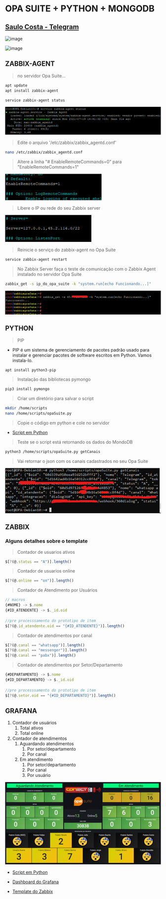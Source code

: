 # OPA SUITE + PYTHON + MONGODB

## [Saulo Costa - Telegram](https://t.me/saulos2costa/ "telegram")

![image](https://user-images.githubusercontent.com/23584038/128613485-10e750c9-e0a4-4cdb-84d4-b99ed7ab4aa9.png)

![image](https://user-images.githubusercontent.com/23584038/128373763-ffbb7def-8089-4e82-87d7-4039c2b2de86.png)

## ZABBIX-AGENT

> no servidor Opa Suite...

```sh
apt update
apt install zabbix-agent
```

```sh
service zabbix-agent status
```

![print grafana](./recursos/img/service%20zabbix-agent%20status.png)

> Edite o arquivo '/etc/zabbix/zabbix_agentd.conf'

```sh
nano /etc/zabbix/zabbix_agentd.conf
```

> Altere a linha "# EnableRemoteCommands=0" para "EnableRemoteCommands=1"

![-](./recursos/img/enable_remote_config.png)

> Libere o IP ou rede do seu Zabbix server

![-](./recursos/img/redes_permitidas.png)

> Reinicie o serviço do zabbix-agent no Opa Suite

```sh
service zabbix-agent restart
```

> No Zabbix Server faça o teste de comunicação com o Zabbix Agent instalado no servidor Opa Suite

```sh
zabbix_get -s ip_do_opa_suite -k "system.run[echo Funcionando...]"
```

![-](./recursos/img/teste_zabbix_agent.png)

## PYTHON

> PIP

- PIP é um sistema de gerenciamento de pacotes padrão usado para instalar e gerenciar pacotes de software escritos em Python. Vamos instala-lo.

```sh
apt install python3-pip
```

> Instalação das bibliotecas pymongo

```sh
pip3 install pymongo
```

> Criar um diretório para salvar o script

```sh
mkdir /home/scripts
nano /home/scripts/opaSuite.py
```

> Copie o código em python e cole no servidor

- [Script em Python](./recursos/python/opaSuite.py)

> Teste se o script está retornando os dados do MondoDB

```sh
python3 /home/scripts/opaSuite.py getCanais
```

> Vai retornar o json com os canais cadastrados no seu Opa Suite

![-](./recursos/img/teste_script_python.png)

<!-- ![-](./recursos/img/teste_zabbix_agent.png) -->

## ZABBIX

### Alguns detalhes sobre o template

> Contador de usuarios ativos

```js
$[?(@.status == "A")].length()
```

> Contador de usuarios online

```js
$[?(@.online == "on")].length()
```

> Contador de Atendimento por Usuários

```js
// macros
{#NOME} -> $.nome
{#ID_ATENDENTE} -> $._id.oid

//pre processsamento do prototipo de item
$[?(@.id_atendente.oid == "{#ID_ATENDENTE}")].length()
```

> Contador de atendimentos por canal

```js
$[?(@.canal == "whatsapp")].length()
$[?(@.canal == "messenger")].length()
$[?(@.canal == "pabx")].length()
```

> Contador de atendimentos por Setor/Departamento

```js
{#DEPARTAMENTO} -> $.nome
{#ID_DEPARTAMENTO} -> $._id.oid

//pre processsamento do prototipo de item
$[?(@.setor.oid == "{#ID_DEPARTAMENTO}")].length()
```

## GRAFANA

1) Contador de usuários
   1) Total ativos
   2) Total online
2) Contador de atendimentos
   1) Aguardando atendimentos
      1) Por setor/departamento
      2) Por canal
   2) Em atendimento
      1) Por setor/departamento
      2) Por canal
      3) Por usuário

![print grafana](./recursos/img/print.png)

- [Script em Python](./recursos/python/opaSuite.py)

- [Dashboard do Grafana](./recursos/grafana/dashboard_opa_suite.json)

- [Template do Zabbix](./recursos/zabbix/OpaSuiteTemplate.xml)
